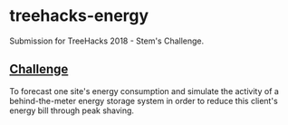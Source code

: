 # treehacks-energy
Submission for TreeHacks 2018 - Stem's Challenge.

## [Challenge](https://github.com/stemtreehacks/stem_treehacks_2018)
To forecast one site's energy consumption and simulate the activity of a behind-the-meter energy storage system in order to reduce this client's energy bill through peak shaving.


